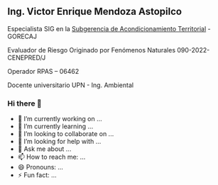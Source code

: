 ## Ing. Victor Enrique Mendoza Astopilco

Especialista SIG en la [Subgerencia de Acondicionamiento Territorial](https://zeeot.regioncajamarca.gob.pe/node/588) - GORECAJ

Evaluador de Riesgo Originado por Fenómenos Naturales
090-2022-CENEPRED/J

Operador RPAS – 06462

Docente universitario UPN - Ing. Ambiental


### Hi there 👋
- 🔭 I’m currently working on ...
- 🌱 I’m currently learning ...
- 👯 I’m looking to collaborate on ...
- 🤔 I’m looking for help with ...
- 💬 Ask me about ...
- 📫 How to reach me: ...
- 😄 Pronouns: ...
- ⚡ Fun fact: ...

<!--
**victormendoza2/victormendoza2** is a ✨ _special_ ✨ repository because its `README.md` (this file) appears on your GitHub profile.

Here are some ideas to get you started:

- 🔭 I’m currently working on ...
- 🌱 I’m currently learning ...
- 👯 I’m looking to collaborate on ...
- 🤔 I’m looking for help with ...
- 💬 Ask me about ...
- 📫 How to reach me: ...
- 😄 Pronouns: ...
- ⚡ Fun fact: ...
-->
